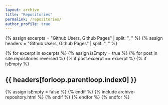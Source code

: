 ```yaml
---
layout: archive
title: "Repositories"
permalink: /repositories/
author_profile: true
---
```



{% assign excerpts = "Github Users, Github Pages" | split: ", " %}
{% assign headers = "Github Users, Github Pages" | split: ", " %}

{% for excerpt in excerpts %}
	{% assign isEmpty = true %}
	{% for post in site.repositories reversed %}
	    {% if post.excerpt == excerpt %}
			{% if isEmpty %}
<h2> {{ headers[forloop.parentloop.index0] }} </h2>
				{% assign isEmpty = false %}
			{% endif %}
			{% include archive-repository.html %}
		{% endif %}
	{% endfor %}
{% endfor %}



